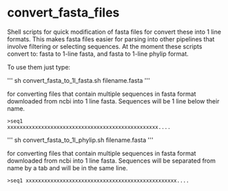 # convert_fasta_files
 Shell scripts for quick modification of fasta files for convert these into 1 line formats. This makes fasta files easier for parsing into other pipelines that involve filtering or selecting sequences. At the moment these scripts convert to: fasta to 1-line fasta, and fasta to 1-line phylip format.

To use them just type: 

'''
sh convert_fasta_to_1l_fasta.sh filename.fasta
'''

for converting files that contain multiple sequences in fasta format downloaded from ncbi into 1 line fasta. Sequences will be 1 line below their name.

```
>seq1
xxxxxxxxxxxxxxxxxxxxxxxxxxxxxxxxxxxxxxxxxxxxxxxxx....
```

'''
sh convert_fasta_to_1l_phylip.sh filename.fasta
'''

for converting files that contain multiple sequences in fasta format downloaded from ncbi into 1 line fasta. Sequences will be separated from name by a tab and will be in the same line.

```
>seq1 xxxxxxxxxxxxxxxxxxxxxxxxxxxxxxxxxxxxxxxxxxxxxxxxx....
```




